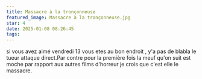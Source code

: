```yaml
---
title: Massacre à la tronçonneuse
featured_image: Massacre à la tronçonneuse.jpg
star: 4
date: 2025-01-08 08:26:45
tags:
---
```

si vous avez aimé vendredi 13 vous etes au bon endroit , y'a pas de blabla le tueur attaque direct.Par contre pour la première fois la meuf qu'on suit est moche par rapport aux autres films d'horreur je crois que c'est elle le massacre.